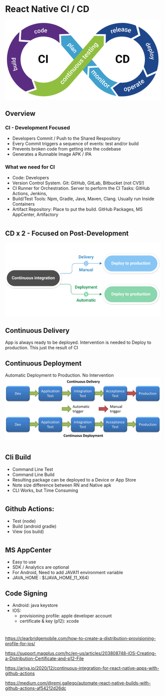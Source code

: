 # React Native CI / CD
![CD-CD](__asset/01.png)

## Overview
### CI - Development Focused
  - Developers Commit / Push to the Shared Respository
  - Every Commit triggers a sequence of events: test and/or build
  - Prevents broken code from getting into the codebase
  - Generates a Runnable Image APK / IPA

### What we need for CI
 - Code:  Developers
 - Version Control System. Git:  GitHub, GitLab, Bitbucket  (not CVS!)
 - CI Runner for Orchestration.  Server to perform the CI Tasks:  GitHub Actions, Jenkins,
 - Build/Test Tools:  Npm, Gradle, Java, Maven, Clang.  Usually run Inside Containers
 - Artifact Repository:  Place to put the build.  GitHub Packages, MS AppCenter, Artifactory

#
#
#
#
#
#
#
#
#
#
#

## CD x 2 - Focused on Post-Development
![CD](__asset/03.png)
## Continuous Delivery
App is always ready to be deployed.  Intervention is needed to Deploy to production.  This just the result of CI
## Continuous Deployment
Automatic Deployment to Production. No Intervention
![CD](__asset/04.jpg)

#
#
#
#
#
#
#
#
#
#


## CIi Build
- Command Line Test
- Command Line Build
- Resulting package can be deployed to a Device or App Store
- Note size difference between RN and Native apk
- CLI Works, but Time Consuming
#
#
#
#
#
#
#
#
#
#

## Github Actions:
  - Test (node)
  - Build (android gradle)
  - View (ios build)
#
#
#
#
#
#
#
## MS AppCenter

- Easy to use
- SDK / Analytics are optional
- For Android, Need to add JAVA11 environment variable
- JAVA_HOME : $(JAVA_HOME_11_X64)

## Code Signing
- Android:  java keystore
- IOS:
  - provisioning profile: apple developer account
  - certificate & key (p12): xcode
#
#
#
https://clearbridgemobile.com/how-to-create-a-distribution-provisioning-profile-for-ios/

https://support.magplus.com/hc/en-us/articles/203808748-iOS-Creating-a-Distribution-Certificate-and-p12-File

https://ariya.io/2020/12/continuous-integration-for-react-native-apps-with-github-actions

https://medium.com/@remi.gallego/automate-react-native-builds-with-github-actions-af54212d26dc